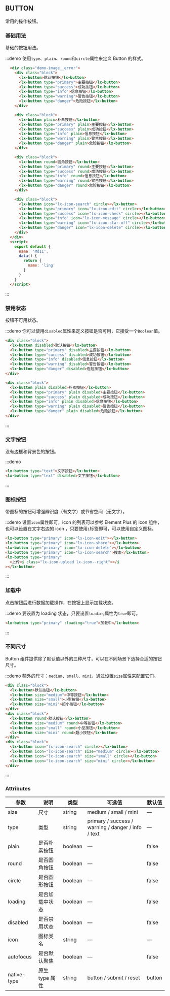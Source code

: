## BUTTON

常用的操作按钮。

### 基础用法

基础的按钮用法。

:::demo 使用`type`、`plain`、`round`和`circle`属性来定义 Button 的样式。
```html
  <div class="demo-image__error">
    <div class="block">
      <lx-button>默认按钮</lx-button>
      <lx-button type="primary">主要按钮</lx-button>
      <lx-button type="success">成功按钮</lx-button>
      <lx-button type="info">信息按钮</lx-button>
      <lx-button type="warning">警告按钮</lx-button>
      <lx-button type="danger">危险按钮</lx-button>
    </div>

    <div class="block">
      <lx-button plain>朴素按钮</lx-button>
      <lx-button type="primary" plain>主要按钮</lx-button>
      <lx-button type="success" plain>成功按钮</lx-button>
      <lx-button type="info" plain>信息按钮</lx-button>
      <lx-button type="warning" plain>警告按钮</lx-button>
      <lx-button type="danger" plain>危险按钮</lx-button>
    </div>

    <div class="block">
      <lx-button round>圆角按钮</lx-button>
      <lx-button type="primary" round>主要按钮</lx-button>
      <lx-button type="success" round>成功按钮</lx-button>
      <lx-button type="info" round>信息按钮</lx-button>
      <lx-button type="warning" round>警告按钮</lx-button>
      <lx-button type="danger" round>危险按钮</lx-button>
    </div>

    <div class="block">
      <lx-button icon="lx-icon-search" circle></lx-button>
      <lx-button type="primary" icon="lx-icon-edit" circle></lx-button>
      <lx-button type="success" icon="lx-icon-check" circle></lx-button>
      <lx-button type="info" icon="lx-icon-message" circle></lx-button>
      <lx-button type="warning" icon="lx-icon-star-off" circle></lx-button>
      <lx-button type="danger" icon="lx-icon-delete" circle></lx-button>
    </div>
  </div>
  <script>
    export default {
      name: 'Md11',
      data() {
        return {
          name: 'ling'
        }
      }
    }
  </script>
```
:::

### 禁用状态

按钮不可用状态。

:::demo 你可以使用`disabled`属性来定义按钮是否可用，它接受一个`Boolean`值。

```html
<div class="block">
  <lx-button disabled>默认按钮</lx-button>
  <lx-button type="primary" disabled>主要按钮</lx-button>
  <lx-button type="success" disabled>成功按钮</lx-button>
  <lx-button type="info" disabled>信息按钮</lx-button>
  <lx-button type="warning" disabled>警告按钮</lx-button>
  <lx-button type="danger" disabled>危险按钮</lx-button>
</div>

<div class="block">
  <lx-button plain disabled>朴素按钮</lx-button>
  <lx-button type="primary" plain disabled>主要按钮</lx-button>
  <lx-button type="success" plain disabled>成功按钮</lx-button>
  <lx-button type="info" plain disabled>信息按钮</lx-button>
  <lx-button type="warning" plain disabled>警告按钮</lx-button>
  <lx-button type="danger" plain disabled>危险按钮</lx-button>
</div>
```

:::

### 文字按钮

没有边框和背景色的按钮。

:::demo

```html
<lx-button type="text">文字按钮</lx-button>
<lx-button type="text" disabled>文字按钮</lx-button>
```

:::

### 图标按钮

带图标的按钮可增强辨识度（有文字）或节省空间（无文字）。

:::demo 设置`icon`属性即可，icon 的列表可以参考 Element Plus 的 icon 组件，也可以设置在文字右边的 icon ，只要使用`i`标签即可，可以使用自定义图标。

```html
<lx-button type="primary" icon="lx-icon-edit"></lx-button>
<lx-button type="primary" icon="lx-icon-share"></lx-button>
<lx-button type="primary" icon="lx-icon-delete"></lx-button>
<lx-button type="primary" icon="lx-icon-search">搜索</lx-button>
<lx-button type="primary"
  >上传<i class="lx-icon-upload lx-icon--right"></i
></lx-button>
```

:::

### 加载中

点击按钮后进行数据加载操作，在按钮上显示加载状态。

:::demo 要设置为 loading 状态，只要设置`loading`属性为`true`即可。

```html
<lx-button type="primary" :loading="true">加载中</lx-button>
```

:::

### 不同尺寸

Button 组件提供除了默认值以外的三种尺寸，可以在不同场景下选择合适的按钮尺寸。

:::demo 额外的尺寸：`medium`、`small`、`mini`，通过设置`size`属性来配置它们。

```html
<div class="block">
  <lx-button>默认按钮</lx-button>
  <lx-button size="medium">中等按钮</lx-button>
  <lx-button size="small">小型按钮</lx-button>
  <lx-button size="mini">超小按钮</lx-button>
</div>
<div class="block">
  <lx-button round>默认按钮</lx-button>
  <lx-button size="medium" round>中等按钮</lx-button>
  <lx-button size="small" round>小型按钮</lx-button>
  <lx-button size="mini" round>超小按钮</lx-button>
</div>
<div class="block">
  <lx-button icon="lx-icon-search" circle></lx-button>
  <lx-button icon="lx-icon-search" size="medium" circle></lx-button>
  <lx-button icon="lx-icon-search" size="small" circle></lx-button>
  <lx-button icon="lx-icon-search" size="mini" circle></lx-button>
</div>
```

:::

### Attributes

| 参数        | 说明           | 类型    | 可选值                                             | 默认值 |
| ----------- | -------------- | ------- | -------------------------------------------------- | ------ |
| size        | 尺寸           | string  | medium / small / mini                              | —      |
| type        | 类型           | string  | primary / success / warning / danger / info / text | —      |
| plain       | 是否朴素按钮   | boolean | —                                                  | false  |
| round       | 是否圆角按钮   | boolean | —                                                  | false  |
| circle      | 是否圆形按钮   | boolean | —                                                  | false  |
| loading     | 是否加载中状态 | boolean | —                                                  | false  |
| disabled    | 是否禁用状态   | boolean | —                                                  | false  |
| icon        | 图标类名       | string  | —                                                  | —      |
| autofocus   | 是否默认聚焦   | boolean | —                                                  | false  |
| native-type | 原生 type 属性 | string  | button / submit / reset                            | button |